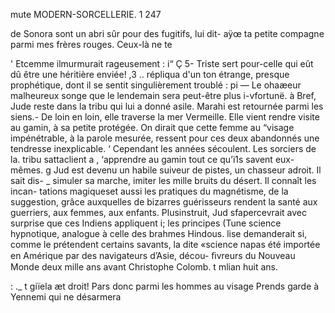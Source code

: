  
  
  
     

  mute  MODERN-SORCELLERIE. 1 247

  de Sonora sont un abri sûr pour des fugitifs, lui dit-
  aÿœ ta petite compagne parmi mes frères rouges. Ceux-là ne te

 

 ' Etcemme ilmurmurait rageusement :
i“ Ç 5- Triste sert pour-celle qui eût dû être une héritière enviée!
,3 .. répliqua d'un ton étrange, presque prophétique, dont il se sentit
 singulièrement troublé :
pi — Le ohaæeur malheureux songe que le lendemain sera peut-être plus
 i-vfortunë. à
 Bref, Jude reste dans la tribu qui lui a donné asile. Marahi est retournée
 parmi les siens.- De loin en loin, elle traverse la mer Vermeille. Elle vient
 rendre visite au gamin, à sa petite protégée. On dirait que cette femme au
 “visage impénétrable, à la parole mesurée, ressent pour ces deux abandonnés
 une tendresse inexplicable. ‘
Cependant les années sécoulent. Les sorciers de la. tribu sattaclient a
, ‘apprendre au gamin tout ce qu’i1s savent eux-mêmes.
g Jud est devenu un habile suiveur de pistes, un chasseur adroit. Il sait dis-
_ simuler sa marche, imiter les mille bruits du désert. Il connaît les incan-
tations magiqueset aussi les pratiques du magnétisme, de la suggestion,
grâce auxquelles de bizarres guérisseurs rendent la santé aux guerriers,
aux femmes, aux enfants.
Plusinstruit, Jud sfapercevrait avec surprise que ces Indiens appliquent
i; les principes (Tune science hypnotique, analogue à celle des brahmes
 Hindous. lise demanderait si, comme le prétendent certains savants, la dite
«science napas été importée en Amérique par des navigateurs d’Asie, décou-
ﬁvreurs du Nouveau Monde deux mille ans avant Christophe Colomb.
t mlian  huit ans.

    
   
  

 : ._
t  giïela æt droit! Pars donc parmi les hommes au visage
 Prends garde à Yennemi qui ne désarmera

 

